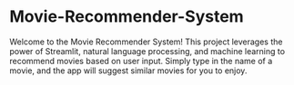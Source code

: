 # Movie-Recommender-System
Welcome to the Movie Recommender System! This project leverages the power of Streamlit, natural language processing, and machine learning to recommend movies based on user input. Simply type in the name of a movie, and the app will suggest similar movies for you to enjoy.
